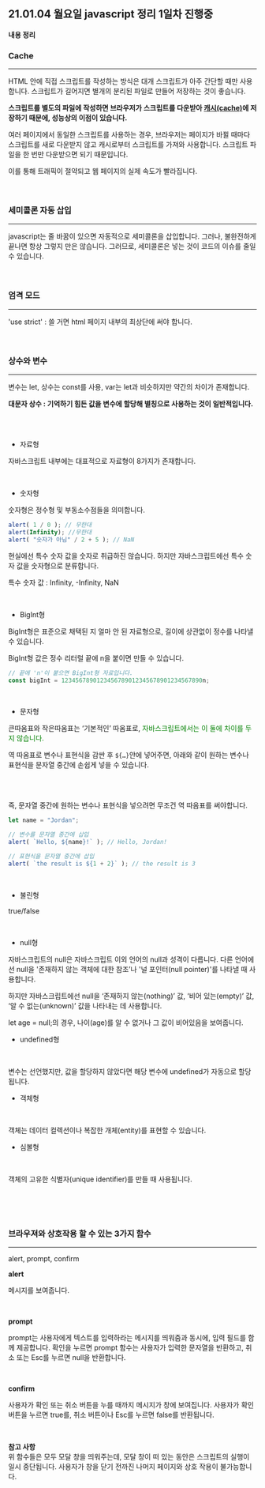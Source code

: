 ## 21.01.04 월요일 javascript 정리 1일차 진행중

**내용 정리**

### Cache 

--- 

HTML 안에 직접 스크립트를 작성하는 방식은 대개 스크립트가 아주 간단할 때만 사용합니다. 스크립트가 길어지면 별개의 분리된 파일로 만들어 저장하는 것이 좋습니다.

**스크립트를 별도의 파일에 작성하면 브라우저가 스크립트를 다운받아 [캐시(cache)](https://en.wikipedia.org/wiki/Web_cache)에 저장하기 때문에, 성능상의 이점이 있습니다.**

여러 페이지에서 동일한 스크립트를 사용하는 경우, 브라우저는 페이지가 바뀔 때마다 스크립트를 새로 다운받지 않고 캐시로부터 스크립트를 가져와 사용합니다. 스크립트 파일을 한 번만 다운받으면 되기 때문입니다.

이를 통해 트래픽이 절약되고 웹 페이지의 실제 속도가 빨라집니다.
<br><br><br>

### 세미콜론 자동 삽입

---

javascript는 줄 바꿈이 있으면 자동적으로 세미콜론을 삽입합니다. 그러나, 불완전하게 끝나면 항상 그렇지 만은 않습니다. 그러므로, 세미콜론은 넣는 것이 코드의 이슈를 줄일수 있습니다.
<br><br><br>

### 엄격 모드

--- 

'use strict' : 쓸 거면 html 페이지 내부의 최상단에 써야 합니다.
<br><br><br>

### 상수와 변수

---


변수는 let, 상수는 const를 사용, var는 let과 비슷하지만 약간의 차이가 존재합니다.

**대문자 상수 : 기억하기 힘든 값을 변수에 할당해 별칭으로 사용하는 것이 일반적입니다.**

<br><br>

- 자료형

자바스크립트 내부에는 대표적으로 자료형이 8가지가 존재합니다.

<br>

- 숫자형

숫자형은 정수형 및 부동소수점들을 의미합니다.

```jsx
alert( 1 / 0 ); // 무한대
alert(Infinity); //무한대
alert( "숫자가 아님" / 2 + 5 ); // NaN
```

현실에선 특수 숫자 값을 숫자로 취급하진 않습니다. 하지만 자바스크립트에선 특수 숫자 값을 숫자형으로 분류합니다.

특수 숫자 값 : Infinity, -Infinity, NaN

<br>

- BigInt형

BigInt형은 표준으로 채택된 지 얼마 안 된 자료형으로, 길이에 상관없이 정수를 나타낼 수 있습니다.

BigInt형 값은 정수 리터럴 끝에 n을 붙이면 만들 수 있습니다.

```jsx
// 끝에 'n'이 붙으면 BigInt형 자료입니다.
const bigInt = 1234567890123456789012345678901234567890n;
```

<br>

- 문자형

큰따옴표와 작은따옴표는 ‘기본적인’ 따옴표로, <span style = "color : green">자바스크립트에서는 이 둘에 차이를 두지 않습니다.</span>

역 따옴표로 변수나 표현식을 감싼 후 `${…}`안에 넣어주면, 아래와 같이 원하는 변수나 표현식을 문자열 중간에 손쉽게 넣을 수 있습니다.

<br><br>

즉, 문자열 중간에 원하는 변수나 표현식을 넣으려면 무조건 역 따옴표를 써야합니다.

```jsx
let name = "Jordan";

// 변수를 문자열 중간에 삽입
alert( `Hello, ${name}!` ); // Hello, Jordan!

// 표현식을 문자열 중간에 삽입
alert( `the result is ${1 + 2}` ); // the result is 3
```

<br>

- 불린형

true/false  

<br>

- null형

자바스크립트의 null은 자바스크립트 이외 언어의 null과 성격이 다릅니다. 다른 언어에선 null을 '존재하지 않는 객체에 대한 참조’나 '널 포인터(null pointer)'를 나타낼 때 사용합니다.

하지만 자바스크립트에선 null을 ‘존재하지 않는(nothing)’ 값, ‘비어 있는(empty)’ 값, ‘알 수 없는(unknown)’ 값을 나타내는 데 사용합니다.

let age = null;의 경우, 나이(age)를 알 수 없거나 그 값이 비어있음을 보여줍니다.

- undefined형

<br>

변수는 선언했지만, 값을 할당하지 않았다면 해당 변수에 undefined가 자동으로 할당됩니다.

- 객체형

<br>

객체는 데이터 컬렉션이나 복잡한 개체(entity)를 표현할 수 있습니다.

- 심볼형

<br>

객체의 고유한 식별자(unique identifier)를 만들 때 사용됩니다. 
  
<br><br><br>

### 브라우져와 상호작용 할 수 있는 3가지 함수

---


alert, prompt, confirm

**alert**

메시지를 보여줍니다.

<br>

**prompt** 

prompt는 사용자에게 텍스트를 입력하라는 메시지를 띄워줌과 동시에, 입력 필드를 함께 제공합니다. 확인을 누르면 prompt 함수는 사용자가 입력한 문자열을 반환하고, 취소 또는 Esc를 누르면 null을 반환합니다.

<br>

**confirm**

사용자가 확인 또는 취소 버튼을 누를 때까지 메시지가 창에 보여집니다. 사용자가 확인 버튼을 누르면 true를, 취소 버튼이나 Esc를 누르면 false를 반환됩니다.

<br>

**참고 사항**  
위 함수들은 모두 모달 창을 띄워주는데, 모달 창이 떠 있는 동안은 스크립트의 실행이 일시 중단됩니다. 사용자가 창을 닫기 전까진 나머지 페이지와 상호 작용이 불가능합니다.

